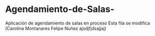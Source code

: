 # Agendamiento-de-Salas-
Aplicación de agendamiento de salas en proceso
Esta fila se modifica (Carolina Montanares Felipe Nuñez ajsdjfjdsajjaj)

